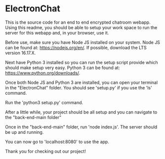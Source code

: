 # ElectronChat

This is the source code for an end to end encrypted chatroom webapp. Using this readme, you should be able to
setup your work space to run the server for this webapp and, in your browser, use it.

Before use, make sure you have Node JS installed on your system. Node JS can be found at: https://nodejs.org/en/. If possible, download the LTS version 16.17.X.

Next have Python 3 installed so you can run the setup script provide which should make setup very easy.
Python 3 can be found at: https://www.python.org/downloads/.

Once both Node JS and Python 3 are installed, you can open your terminal in the "ElectronChat" folder. You should see 'setup.py' if you use the 'ls' command.

Run the 'python3 setup.py' command.

After a little while, your project should be all setup and you can navigate to the "back-end-main folder"

Once in the "back-end-main" folder, run 'node index.js'. The server should be up and running.

You can now go to 'localhost:8080' to use the app.

Thank you for checking out our project!
